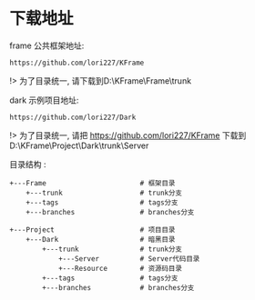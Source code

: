 # 下载地址

frame 公共框架地址: 

    https://github.com/lori227/KFrame

!> 为了目录统一, 请下载到D:\KFrame\Frame\trunk

dark 示例项目地址:

    https://github.com/lori227/Dark

!> 为了目录统一, 请把 https://github.com/lori227/KFrame 下载到 D:\KFrame\Project\Dark\trunk\Server


目录结构 :

	+---Frame						# 框架目录
		+---trunk					# trunk分支
		+---tags					# tags分支
		+---branches				# branches分支

	+---Project						# 项目目录
		+---Dark					# 暗黑目录
			+---trunk				# trunk分支
				+---Server			# Server代码目录
        		+---Resource		# 资源码目录
			+---tags				# tags分支
			+---branches          	# branches分支  